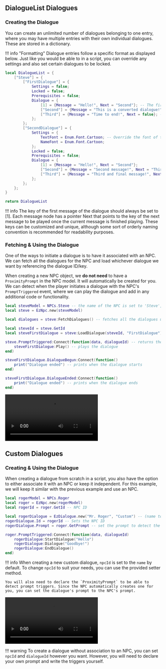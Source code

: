 ## DialogueList Dialogues

### Creating the Dialogue
You can create an unlimited number of dialogues belonging to one entry, where you may have multiple entries with their own individual dialogues. These are stored in a dictionary.

!!! info "Formatting"
    Dialogue entries follow a specific format as displayed below. Just like you would be able to in a script, you can override any settings and also set certain dialogues to be locked.

```lua
local DialogueList = {
	["Steve"] = {
		["FirstDialogue"] = {
			Settings = false;
			Locked = false;
			Prerequisites = false;
			Dialogue = {
				[1] = {Message = "Hello!", Next = "Second"}; -- The first message or dialogue to be played in the dialogue always has a key of 1
				["Second"] = {Message = "This is a converted dialogue!", Next = "Third"}; -- The Next key points towards the next message that will be played once this message is finished
				["Third"] = {Message = "Time to end!", Next = false}; -- If next is set to false, this will mark the end of the dialogue
			};
		};
        ["SecondDialogue"] = {
			Settings = {
                TextFont = Enum.Font.Cartoon; -- Override the font of the dialogue and display name text
                NameFont = Enum.Font.Cartoon;
            };
			Locked = false;
			Prerequisites = false;
			Dialogue = {
				[1] = {Message = "Hello!", Next = "Second"};
				["Second"] = {Message = "Second message!", Next = "Third"};
				["Third"] = {Message = "Third and final message!", Next = false};
			};
		};
	};
}

return DialogueList
```

!!! info
    The key of the first message of the dialogue should always be set to [1]. Each message node has a pointer Next that points to the key of the next message to be played once the current message is finished playing. These keys can be customized and unique, although some sort of orderly naming convention is recommended for readability purposes.

### Fetching & Using the Dialogue

One of the ways to initiate a dialogue is to have it associated with an NPC. We can fetch all the dialogues for the NPC and load whichever dialogue we want by referencing the dialogue ID/key.

When creating a new NPC object, we **do not need** to have a `ProximityPrompt` in the NPC model. It will automatically be created for you. We can detect when the player initiates a dialogue with the NPC's `PromptTriggered` event, where we can play the dialogue and add in any additional code or functionality.

```lua
local steveModel = NPCs.Steve -- the name of the NPC is set to 'Steve', which matches the dialogues listed under the key 'Steve'
local steve = EzNpc.new(steveModel)

local dialogues = steve:FetchDialogues() -- fetches all the dialogues under the key 'Steve'

local steveId = steve.GetId
local steveFirstDialogue = steve:LoadDialogue(steveId, "FirstDialogue")

steve.PromptTriggered:Connect(function(data, dialogueId) -- returns the npc data and the current loaded dialogue (id)
	steveFirstDialogue:Play() -- plays the dialogue
end)

steveFirstDialogue.DialogueBegun:Connect(function()
	print("Dialogue ended") -- prints when the dialogue starts
end)

steveFirstDialogue.DialogueEnded:Connect(function()
	print("Dialogue ended") -- prints when the dialogue ends
end)
```

![type:video](./videos/stevefirstdialogue-example.mp4)

## Custom Dialogues

### Creating & Using the Dialogue

When creating a dialogue from scratch in a script, you also have the option to either associate it with an NPC or keep it independent. For this example, we will keep it similar with the previous example and use an NPC.

```lua
local rogerModel = NPCs.Roger
local roger = EzNpc.new(rogerModel)
local rogerId = roger.GetId -- NPC ID

local rogerDialogue = EzDialogue.new("Mr. Roger", "Custom") -- (name to be displayed, dialogueId)
rogerDialogue.Id = rogerId -- Sets the NPC ID
rogerDialogue.Prompt = roger.GetPrompt -- set the prompt to detect the trigger to the NPC's prompt

roger.PromptTriggered:Connect(function(data, dialogueId)
	rogerDialogue:StartDialogue("Hello")
    rogerDialogue:Dialogue("Goodbye!")
	rogerDialogue:EndDialogue()
end)
```

!!! info
    When creating a new custom dialogue, `npcId` is set to the `name` by default. To change `npcId` to suit your needs, you can use the provided setter method. 

    You will also need to declare the `ProximityPrompt` to be able to detect prompt triggers. Since the NPC automatically creates one for you, you can set the dialogue's prompt to the NPC's prompt.

![type:video](./videos/rogercustomdialogue-example.mp4)

!!! warning
    To create a dialogue without association to an NPC, you can set `npcId` and `dialogueId` however you want. However, you will need to declare your own prompt and write the triggers yourself. 